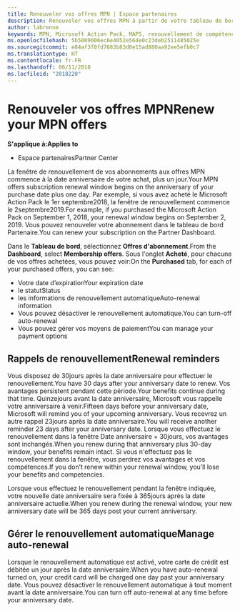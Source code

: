 ```yaml
---
title: Renouveler vos offres MPN | Espace partenaires
description: Renouveler vos offres MPN à partir de votre tableau de bord Partenaire
author: labrenne
keywords: MPN, Microsoft Action Pack, MAPS, renouvellement de compétence, date de renouvellement
ms.openlocfilehash: 5b5009006ec6e4052e564e0c23deb2511485025e
ms.sourcegitcommit: e84af3f0fd7683b83d0e15ad880aa92ee5efb0c7
ms.translationtype: HT
ms.contentlocale: fr-FR
ms.lasthandoff: 06/11/2018
ms.locfileid: "2018220"
---
```

# <a name="renew-your-mpn-offers"></a><span data-ttu-id="ba148-104">Renouveler vos offres MPN</span><span class="sxs-lookup"><span data-stu-id="ba148-104">Renew your MPN offers</span></span>

**<span data-ttu-id="ba148-105">S'applique à:</span><span class="sxs-lookup"><span data-stu-id="ba148-105">Applies to</span></span>**

- <span data-ttu-id="ba148-106">Espace partenaires</span><span class="sxs-lookup"><span data-stu-id="ba148-106">Partner Center</span></span>

<span data-ttu-id="ba148-107">La fenêtre de renouvellement de vos abonnements aux offres MPN commence à la date anniversaire de votre achat, plus un jour.</span><span class="sxs-lookup"><span data-stu-id="ba148-107">Your MPN offers subscription renewal window begins on the anniversary of your purchase date plus one day.</span></span> <span data-ttu-id="ba148-108">Par exemple, si vous avez acheté le Microsoft Action Pack le 1er septembre2018, la fenêtre de renouvellement commence le 2septembre2019.</span><span class="sxs-lookup"><span data-stu-id="ba148-108">For example, if you purchased the Microsoft Action Pack on September 1, 2018, your renewal window begins on September 2, 2019.</span></span> <span data-ttu-id="ba148-109">Vous pouvez renouveler votre abonnement dans le tableau de bord Partenaire.</span><span class="sxs-lookup"><span data-stu-id="ba148-109">You can renew your subscription on the Partner Dashboard.</span></span>

<span data-ttu-id="ba148-110">Dans le **Tableau de bord**, sélectionnez **Offres d'abonnement**.</span><span class="sxs-lookup"><span data-stu-id="ba148-110">From the **Dashboard**, select **Membership offers**.</span></span>
<span data-ttu-id="ba148-111">Sous l'onglet **Acheté**, pour chacune de vos offres achetées, vous pouvez voir:</span><span class="sxs-lookup"><span data-stu-id="ba148-111">On the **Purchased** tab, for each of your purchased offers, you can see:</span></span>

- <span data-ttu-id="ba148-112">Votre date d’expiration</span><span class="sxs-lookup"><span data-stu-id="ba148-112">Your expiration date</span></span>
- <span data-ttu-id="ba148-113">le statut</span><span class="sxs-lookup"><span data-stu-id="ba148-113">Status</span></span>
- <span data-ttu-id="ba148-114">les informations de renouvellement automatique</span><span class="sxs-lookup"><span data-stu-id="ba148-114">Auto-renewal information</span></span>
- <span data-ttu-id="ba148-115">Vous pouvez désactiver le renouvellement automatique.</span><span class="sxs-lookup"><span data-stu-id="ba148-115">You can turn-off auto-renewal</span></span>
- <span data-ttu-id="ba148-116">Vous pouvez gérer vos moyens de paiement</span><span class="sxs-lookup"><span data-stu-id="ba148-116">You can manage your payment options</span></span>

## <a name="renewal-reminders"></a><span data-ttu-id="ba148-117">Rappels de renouvellement</span><span class="sxs-lookup"><span data-stu-id="ba148-117">Renewal reminders</span></span>

<span data-ttu-id="ba148-118">Vous disposez de 30jours après la date anniversaire pour effectuer le renouvellement.</span><span class="sxs-lookup"><span data-stu-id="ba148-118">You have 30 days after your anniversary date to renew.</span></span> <span data-ttu-id="ba148-119">Vos avantages persistent pendant cette période.</span><span class="sxs-lookup"><span data-stu-id="ba148-119">Your benefits continue during that time.</span></span> <span data-ttu-id="ba148-120">Quinzejours avant la date anniversaire, Microsoft vous rappelle votre anniversaire à venir.</span><span class="sxs-lookup"><span data-stu-id="ba148-120">Fifteen days before your anniversary date, Microsoft will remind you of your upcoming anniversary.</span></span> <span data-ttu-id="ba148-121">Vous recevrez un autre rappel 23jours après la date anniversaire.</span><span class="sxs-lookup"><span data-stu-id="ba148-121">You will receive another reminder 23 days after your anniversary date.</span></span> <span data-ttu-id="ba148-122">Lorsque vous effectuez le renouvellement dans la fenêtre Date anniversaire + 30jours, vos avantages sont inchangés.</span><span class="sxs-lookup"><span data-stu-id="ba148-122">When you renew during that anniversary plus 30-day window, your benefits remain intact.</span></span> <span data-ttu-id="ba148-123">Si vous n'effectuez pas le renouvellement dans la fenêtre, vous perdrez vos avantages et vos compétences.</span><span class="sxs-lookup"><span data-stu-id="ba148-123">If you don’t renew within your renewal window, you’ll lose your benefits and competencies.</span></span>

<span data-ttu-id="ba148-124">Lorsque vous effectuez le renouvellement pendant la fenêtre indiquée, votre nouvelle date anniversaire sera fixée à 365jours après la date anniversaire actuelle.</span><span class="sxs-lookup"><span data-stu-id="ba148-124">When you renew during the renewal window, your new anniversary date will be 365 days post your current anniversary.</span></span>

## <a name="manage-auto-renewal"></a><span data-ttu-id="ba148-125">Gérer le renouvellement automatique</span><span class="sxs-lookup"><span data-stu-id="ba148-125">Manage auto-renewal</span></span>

<span data-ttu-id="ba148-126">Lorsque le renouvellement automatique est activé, votre carte de crédit est débitée un jour après la date anniversaire.</span><span class="sxs-lookup"><span data-stu-id="ba148-126">When you have auto-renewal turned on, your credit card will be charged one day past your anniversary date.</span></span> <span data-ttu-id="ba148-127">Vous pouvez désactiver le renouvellement automatique à tout moment avant la date anniversaire.</span><span class="sxs-lookup"><span data-stu-id="ba148-127">You can turn off auto-renewal at any time before your anniversary date.</span></span>